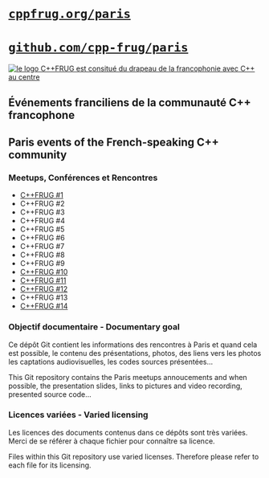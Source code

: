 [`cppfrug.org/paris`](http://cppfrug.org/paris/)
=====================
[`github.com/cpp-frug/paris`](https://github.com/cpp-frug/paris/)
=============================

[![le logo C++FRUG est consitué du drapeau de la francophonie avec C++ au centre](http://cpp-frug.github.io/images/Cpp-Francophonie.svg "Logo C++FRUG")](https://github.com/cpp-frug/cpp-frug.github.io/blob/master/images/Cpp-Francophonie.svg)

Événements franciliens de la communauté C++ francophone
-----------------------------------------------------
Paris events of the French-speaking C++ community
-------------------------------------------------

### Meetups, Conférences et Rencontres

* [C++FRUG #1](events/2013-03-19_n01)
*  C++FRUG #2
*  C++FRUG #3
*  C++FRUG #4
*  C++FRUG #5
*  C++FRUG #6
*  C++FRUG #7
*  C++FRUG #8
*  C++FRUG #9
* [C++FRUG #10](events/2016-01-21_n10)
* [C++FRUG #11](events/2016-03-12_n11)
* [C++FRUG #12](events/2016-04-21_n12)
*  C++FRUG #13
* [C++FRUG #14](events/2017-01-19_n14)


### Objectif documentaire - Documentary goal

Ce dépôt Git contient les informations des rencontres à Paris
et quand cela est possible, le contenu des présentations,
photos, des liens vers les photos les captations audiovisuelles,
les codes sources présentées...

This Git repository contains the Paris meetups annoucements
and when possible, the presentation slides,
links to pictures and	video recording, presented source code...


### Licences variées - Varied licensing

Les licences des documents contenus dans ce dépôts sont très variées.
Merci de se référer à chaque fichier pour connaître sa licence.

Files within this Git repository use varied licenses.
Therefore please refer to each file for its licensing.
